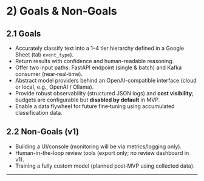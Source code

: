 # 2) Goals & Non‑Goals

## 2.1 Goals

* Accurately classify text into a 1–4 tier hierarchy defined in a Google Sheet (tab `event_type`).
* Return results with confidence and human-readable reasoning.
* Offer two input paths: FastAPI endpoint (single & batch) and Kafka consumer (near‑real‑time).
* Abstract model providers behind an OpenAI-compatible interface (cloud or local, e.g., OpenAI / Ollama).
* Provide robust observability (structured JSON logs) and **cost visibility**; budgets are configurable but **disabled by default** in MVP.
* Enable a data flywheel for future fine‑tuning using accumulated classification data.

## 2.2 Non‑Goals (v1)

* Building a UI/console (monitoring will be via metrics/logging only).
* Human-in-the-loop review tools (export only; no review dashboard in v1).
* Training a fully custom model (planned post‑MVP using collected data).

---
